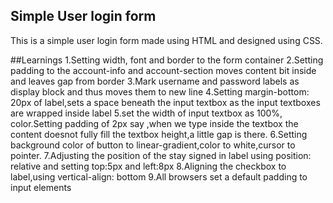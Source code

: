 ## Simple User login form

This is a simple user login form made using HTML and designed using CSS.

##Learnings
1.Setting width, font and border to the form container
2.Setting padding to the account-info and account-section moves content bit inside and leaves gap from border
3.Mark username and password labels as display block and thus moves them to new line
4.Setting margin-bottom: 20px of label,sets a space beneath the input textbox as the input textboxes are wrapped inside label
5.set the width of input textbox as 100%, color.Setting padding of 2px say ,when we type inside the textbox the content doesnot fully fill the textbox height,a little gap is there.
6.Setting background color of button to linear-gradient,color to white,cursor to pointer.
7.Adjusting the position of the stay signed in label using position: relative and setting top:5px and left:8px
8.Aligning the checkbox to label,using vertical-align: bottom
9.All browsers set a default padding to input elements
